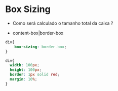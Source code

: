 # Box Sizing

- Como será calculado o tamanho total da caixa ?

- content-box|border-box

```CSS
div{
    box-sizing: border-box;
}
```

<!-- exemplo de como e utilizado as caixas -->
```CSS
div{
  width: 100px;
  height: 100px;
  border: 1px solid red;
  margin: 10%;
}
```

